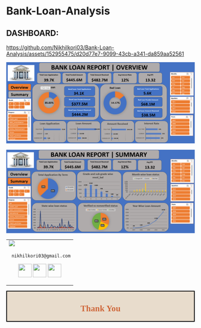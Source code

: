 # Bank-Loan-Analysis

## DASHBOARD:

https://github.com/Nikhilkori03/Bank-Loan-Analysis/assets/152955475/d20d77e7-9099-43cb-a341-da859aa52561

![HR Dashboard ](https://github.com/Nikhilkori03/Bank-Loan-Analysis/blob/main/Bank%20Loan%20Analysis%20Using%20Excel/Bank.png?raw=true)

![HR Dashboard ](https://github.com/Nikhilkori03/Bank-Loan-Analysis/blob/main/Bank%20Loan%20Analysis%20Using%20Excel/Bank1.png?raw=true)


<table>
<tr>
<td>
     <img src="https://avatars.githubusercontent.com/u/152955475?s=400&u=a4c92fe2b757b82173b9469b771153177034a7ab&v=4" width="180"/>
     
     nikhilkori03@gmail.com

<p align="center">
<a href = "https://github.com/Nikhilkori03"><img src = "http://www.iconninja.com/files/241/825/211/round-collaboration-social-github-code-circle-network-icon.svg" width="36" height = "36"/></a>
<a href = "https://www.linkedin.com/in/nikhil-kori-31664a2a3//"><img src = "http://www.iconninja.com/files/863/607/751/network-linkedin-social-connection-circular-circle-media-icon.svg" width="36" height="36"/></a>
<a href = "https://www.novypro.com/profile_projects/nikhilkori"><img src="https://cdn.icon-icons.com/icons2/3070/PNG/512/portfolio_briefcase_showcase_business_adobe_portfolio_icon_191043.png" width="36" height="36"/></a>
</p>
</td>
</tr> 
  </table>

<div style="display:fill;
            border-radius: false;
            border-style: solid;
            border-color:#000000;
            border-style: false;
            border-width: 2px;
            color:#CF673A;
            font-size:15px;
            font-family: Georgia;
            background-color:#E8DCCC;
            text-align:center;
            letter-spacing:0.1px;
            padding: 0.1em;">

## Thank You
  

